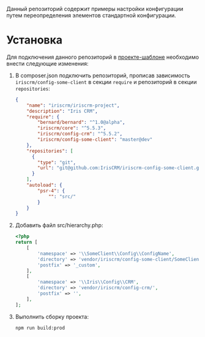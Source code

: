 Данный репозиторий содержит примеры настройки конфигурации путем переопределения элементов стандартной конфигурации.

# Установка

Для подключения данного репозиторий в [проекте-шаблоне](https://github.com/IrisCRM/iriscrm-project) необходимо внести следующие изменения:
1. В composer.json подключить репозиторий, прописав зависимость `iriscrm/config-some-client` в секции `require` и репозиторий в секции `repositories`:
    ```json
    {
        "name": "iriscrm/iriscrm-project",
        "description": "Iris CRM",
        "require": {
            "bernard/bernard": "^1.0@alpha",
            "iriscrm/core": "^5.5.3",
            "iriscrm/config-crm": "^5.5.2",
            "iriscrm/config-some-client": "master@dev"
        },
        "repositories": [
          {
            "type": "git",
            "url": "git@github.com:IrisCRM/iriscrm-config-some-client.git"
          }
        ],
        "autoload": {
            "psr-4": {
                "": "src/"
            }
        }
    }
    ```
1. Добавить файл src/hierarchy.php:
    ```php
    <?php
    return [
        [
            'namespace' => '\\SomeClient\\Config\\ConfigName',
            'directory' => 'vendor/iriscrm/config-some-client/SomeClient/Config/ConfigName/',
            'postfix' => '_custom',
        ],
        [
            'namespace' => '\\Iris\\Config\\CRM',
            'directory' => 'vendor/iriscrm/config-crm/',
            'postfix' => '',
        ],
    ];
    ```
1. Выполнить сборку проекта:
    ```bash
    npm run build:prod
    ```
